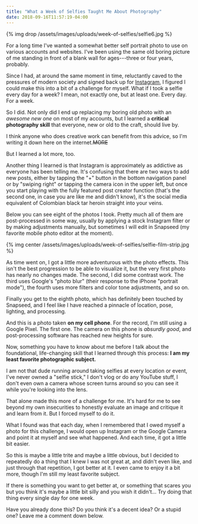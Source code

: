 ```yaml
---
title: "What a Week of Selfies Taught Me About Photography"
date: 2018-09-16T11:57:19-04:00
---
```


{% img drop /assets/images/uploads/week-of-selfies/selfie6.jpg %}

For a long time I've wanted a somewhat better self portrait photo to use on
various accounts and websites. I've been using the same old boring picture of me
standing in front of a blank wall for ages---three or four years, probably.

Since I had, at around the same moment in time, reluctantly caved to the
pressures of modern society and signed back up for [Instagram][insta], I figured
I could make this into a bit of a challenge for myself. What if I took a selfie
every day for a week? I mean, not exactly one, but at least one. Every day. For
a week.

[insta]: https://www.instagram.com/aaronbieber

So I did. Not only did I end up replacing my boring old photo with an *awesome
new one* on most of my accounts, but I learned a **critical photography skill**
that everyone, new or old to the craft, should live by.

I think anyone who does creative work can benefit from this advice, so I'm
writing it down here on the internet.~~MORE~~

But I learned a lot more, too.

Another thing I learned is that Instagram is approximately as addictive as
everyone has been telling me. It's confusing that there are two ways to add new
posts, either by tapping the "+" button in the bottom navigation panel or by
"swiping right" or tapping the camera icon in the upper left, but once you start
playing with the fully featured post creator function (that's the second one, in
case you are like me and didn't know), it's the social media equivalent of
Colombian black tar heroin straight into your veins.

Below you can see eight of the photos I took. Pretty much all of them are
post-processed in some way, usually by applying a stock Instagram filter or by
making adjustments manually, but sometimes I will edit in Snapseed (my favorite
mobile photo editor at the moment).

{% img center /assets/images/uploads/week-of-selfies/selfie-film-strip.jpg %}

As time went on, I got a little more adventurous with the photo effects. This
isn't the best progression to be able to visualize it, but the very first photo
has nearly no changes made. The second, I did some contrast work. The third uses
Google's "photo blur" (their response to the iPhone "portrait mode"), the fourth
uses more filters and color tone adjustments, and so on.

Finally you get to the eighth photo, which has definitely been touched by
Snapseed, and I feel like I have reached a pinnacle of location, pose, lighting,
and processing.

And this is a photo taken **on my cell phone**. For the record, I'm still using
a Google Pixel. The first one. The camera on this phone is *absurdly good*, and
post-processing software has reached new heights for sure.

Now, something you have to know about me before I talk about the foundational,
life-changing skill that I learned through this process: **I am my least favorite
photographic subject.**

I am not that dude running around taking selfies at every location or event,
I've never owned a "selfie stick," I don't vlog or do any YouTube stuff, I don't
even own a camera whose screen turns around so you can see it while you're
looking into the lens.

That alone made this more of a challenge for me. It's hard for me to see beyond
my own insecurities to honestly evaluate an image and critique it and learn from
it. But I forced myself to do it.

What I found was that each day, when I remembered that I owed myself a photo for
this challenge, I would open up Instagram or the Google Camera and point it at
myself and see what happened. And each time, it got a little bit easier.

So this is maybe a little trite and maybe a little obvious, but I decided to
repeatedly do a thing that I knew I was not great at, and didn't even like, and
just through that repetition, I got better at it. I even came to enjoy it a bit
more, though I'm still my least favorite subject.

If there is something you want to get better at, or something that scares you
but you think it's maybe a little bit silly and you wish it didn't... Try doing
that thing every single day for one week.

Have you already done this? Do you think it's a decent idea? Or a stupid one?
Leave me a comment down below.
